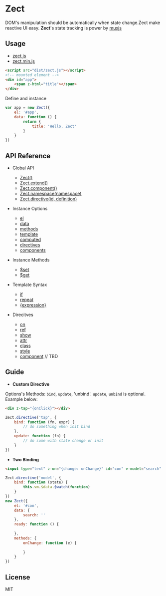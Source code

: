 Zect
====

DOM's manipulation should be automatically when state change.Zect make reactive UI easy.
**Zect**'s state tracking is power by [muxjs](https://github.com/switer/muxjs)

## Usage
- [zect.js](https://raw.githubusercontent.com/switer/zect/master/dist/zect.js)
- [zect.min.js](https://raw.githubusercontent.com/switer/zect/master/dist/zect.min.js)

```html
<script src="dist/zect.js"></script>
<!-- mounted element -->
<div id="app">
    <span z-html="title"></span>
</div>
```
Define and instance

```js
var app = new Zect({
    el: '#app',
    data: function () {
        return {
            title: 'Hello, Zect'
        }
    }
})
```

## API Reference
- Global API
    * [Zect()]()
    * [Zect.extend()]()
    * [Zect.component()]()
    * [Zect.namespace(namespace)]()
    * [Zect.directive(id, definition)]()

- Instance Options
    * [el]()
    * [data]()
    * [methods]()
    * [template]()
    * [computed]()
    * [directives]()
    * [components]()

- Instance Methods
    * [$set]()
    * [$get]()

- Template Syntax
    * [if]()
    * [repeat]()
    * [{expression}]()

- Direcitves
    * [on]()
    * [ref]()
    * [show]()
    * [attr]()
    * [class]()
    * [style]()
    * [component]() // TBD


## Guide
- **Custom Directive**

Options's Methods: `bind`, `update`, 'unbind'. `update`, `unbind` is optional. Example below:

```html
<div z-tap="{onClick}"></div>
```

```js
Zect.directive('tap', {
    bind: function (fn, expr) {
        // do something when init bind
    },
    update: function (fn) {
        // do some with state change or init
    }
})
```

- **Two Binding**

```html
<input type="text" z-on="{change: onChange}" id="con" v-model="search" />
```

```js
Zect.directive('model', {
    bind: function (state) {
        this.vm.$data.$watch(function)
    }
})
new Zect({
    el: '#con',
    data: {
        search: ''
    },
    ready: function () {
        
    },
    methods: {
        onChange: function (e) {
            
        }
    }
})
```

## License

MIT
